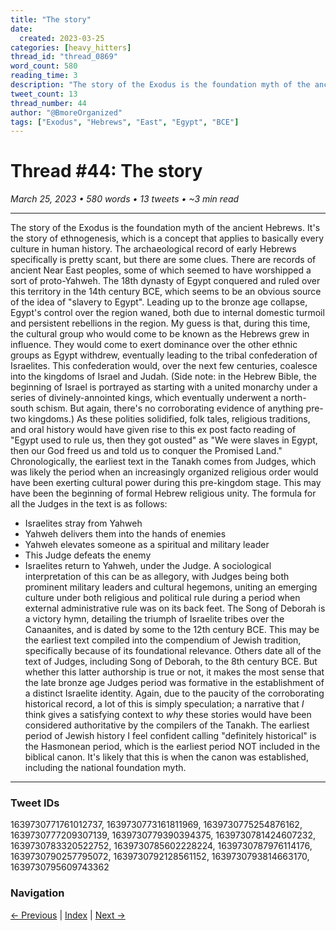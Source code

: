 ```yaml
---
title: "The story"
date:
  created: 2023-03-25
categories: [heavy_hitters]
thread_id: "thread_0869"
word_count: 580
reading_time: 3
description: "The story of the Exodus is the foundation myth of the ancient Hebrews ."
tweet_count: 13
thread_number: 44
author: "@BmoreOrganized"
tags: ["Exodus", "Hebrews", "East", "Egypt", "BCE"]
---
```

# Thread #44: The story

*March 25, 2023 • 580 words • 13 tweets • ~3 min read*

---

The story of the Exodus is the foundation myth of the ancient Hebrews. It's the story of ethnogenesis, which is a concept that applies to basically every culture in human history. The archaeological record of early Hebrews specifically is pretty scant, but there are some clues. There are records of ancient Near East peoples, some of which seemed to have worshipped a sort of proto-Yahweh. The 18th dynasty of Egypt conquered and ruled over this territory in the 14th century BCE, which seems to be an obvious source of the idea of "slavery to Egypt". Leading up to the bronze age collapse, Egypt's control over the region waned, both due to internal domestic turmoil and persistent rebellions in the region. My guess is that, during this time, the cultural group who would come to be known as the Hebrews grew in influence. They would come to exert dominance over the other ethnic groups as Egypt withdrew, eventually leading to the tribal confederation of Israelites. This confederation would, over the next few centuries, coalesce into the kingdoms of Israel and Judah. (Side note: in the Hebrew Bible, the beginning of Israel is portrayed as starting with a united monarchy under a series of divinely-annointed kings, which eventually underwent a north-south schism. But again, there's no corroborating evidence of anything pre-two kingdoms.) As these polities solidified, folk tales, religious traditions, and oral history would have given rise to this ex post facto reading of "Egypt used to rule us, then they got ousted" as "We were slaves in Egypt, then our God freed us and told us to conquer the Promised Land." Chronologically, the earliest text in the Tanakh comes from Judges, which was likely the period when an increasingly organized religious order would have been exerting cultural power during this pre-kingdom stage. This may have been the beginning of formal Hebrew religious unity. The formula for all the Judges in the text is as follows:

- Israelites stray from Yahweh
- Yahweh delivers them into the hands of enemies
- Yahweh elevates someone as a spiritual and military leader
- This Judge defeats the enemy
- Israelites return to Yahweh, under the Judge. A sociological interpretation of this can be as allegory, with Judges being both prominent military leaders and cultural hegemons, uniting an emerging culture under both religious and political rule during a period when external administrative rule was on its back feet. The Song of Deborah is a victory hymn, detailing the triumph of Israelite tribes over the Canaanites, and is dated by some to the 12th century BCE. This may be the earliest text compiled into the compendium of Jewish tradition, specifically because of its foundational relevance. Others date all of the text of Judges, including Song of Deborah, to the 8th century BCE. But whether this latter authorship is true or not, it makes the most sense that the late bronze age Judges period was formative in the establishment of a distinct Israelite identity. Again, due to the paucity of the corroborating historical record, a lot of this is simply speculation; a narrative that *I* think gives a satisfying context to *why* these stories would have been considered authoritative by the compilers of the Tanakh. The earliest period of Jewish history I feel confident calling "definitely historical" is the Hasmonean period, which is the earliest period NOT included in the biblical canon. It's likely that this is when the canon was established, including the national foundation myth.

---

### Tweet IDs
1639730771761012737, 1639730773161811969, 1639730775254876162, 1639730777209307139, 1639730779390394375, 1639730781424607232, 1639730783320522752, 1639730785602228224, 1639730787976114176, 1639730790257795072, 1639730792128561152, 1639730793814663170, 1639730795609743362

### Navigation
[← Previous](043-*.md) | [Index](index.md) | [Next →](045-*.md)